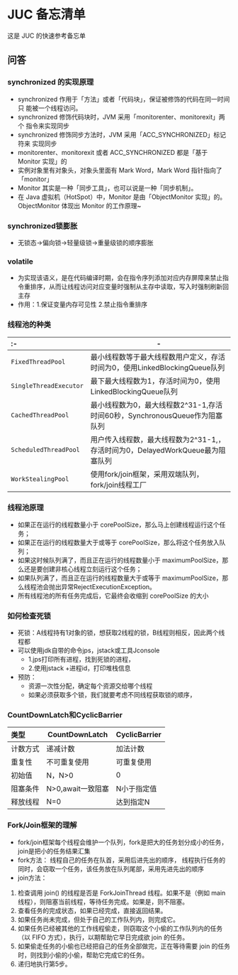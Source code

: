 JUC 备忘清单
===

这是 JUC 的快速参考备忘单

问答
----
<!--rehype:body-class=cols-3-->

### synchronized 的实现原理
<!--rehype:wrap-class=row-span-2-->
- synchronized 作用于「方法」或者「代码块」，保证被修饰的代码在同一时间只
能被一个线程访问。
- synchronized 修饰代码块时，JVM 采用「monitorenter、monitorexit」两个
指令来实现同步
- synchronized 修饰同步方法时，JVM 采用「ACC_SYNCHRONIZED」标记符来
实现同步
- monitorenter、monitorexit 或者 ACC_SYNCHRONIZED 都是「基于 Monitor
实现」的
- 实例对象里有对象头，对象头里面有 Mark Word，Mark Word 指针指向了
「monitor」
- Monitor 其实是一种「同步工具」，也可以说是一种「同步机制」。
- 在 Java 虚拟机（HotSpot）中，Monitor 是由「ObjectMonitor 实现」的。
ObjectMonitor 体现出 Monitor 的工作原理~

### synchronized锁膨胀

- 无锁态->偏向锁->轻量级锁->重量级锁的顺序膨胀

### volatile

- 为实现该语义，是在代码编译时期，会在指令序列添加对应内存屏障来禁止指令重排序，从而让线程访问对应变量时强制从主存中读取，写入时强制刷新回主存
- 作用：1.保证变量内存可见性 2.禁止指令重排序

### 线程池的种类
<!--rehype:wrap-class=col-span-2-->
:-|-
:-|-
`FixedThreadPool` |最小线程数等于最大线程数用户定义，存活时间为0，使用LinkedBlockingQueue队列
`SingleThreadExecutor` |最下最大线程数为1，存活时间为0，使用LinkedBlockingQueue队列
`CachedThreadPool` |最小线程数为0，最大线程数2^31-1,存活时间60秒，SynchronousQueue作为阻塞队列
`ScheduledThreadPool` |用户传入线程数，最大线程数为2^31-1,，存活时间为0，DelayedWorkQueue最为阻塞队列
`WorkStealingPool` |使用fork/join框架，采用双端队列，fork/join线程工厂

### 线程池原理

- 如果正在运行的线程数量小于 corePoolSize，那么马上创建线程运行这个任务；
- 如果正在运行的线程数量大于或等于 corePoolSize，那么将这个任务放入队列；
- 如果这时候队列满了，而且正在运行的线程数量小于 maximumPoolSize，那么还是要创建非核心线程立刻运行这个任务；
- 如果队列满了，而且正在运行的线程数量大于或等于 maximumPoolSize，那么线程池会抛出异常RejectExecutionException。
- 所有线程池的所有任务完成后，它最终会收缩到 corePoolSize 的大小

### 如何检查死锁

- 死锁：A线程持有1对象的锁，想获取2线程的锁，B线程则相反，因此两个线程都
- 可以使用jdk自带的命令jps，jstack或工具Jconsole
  - 1.jps打印所有进程，找到死锁的进程，
  - 2.使用jstack +进程id，打印堆栈信息
- 预防：
  - 资源一次性分配，确定每个资源交给哪个线程
  - 如果必须获取多个锁，我们就要考虑不同线程获取锁的顺序，

### CountDownLatch和CyclicBarrier

类型|CountDownLatch | CyclicBarrier
:-|-|-
计数方式|递减计数|加法计数
重复性 | 不可重复使用 |可重复使用
初始值 | N，N>0 |0
阻塞条件 | N>0,await一致阻塞 |N小于指定值
释放线程 | N=0 |达到指定N
<!--rehype:className=show-header-->

### Fork/Join框架的理解
<!--rehype:wrap-class=row-span-2-->
- fork/join框架每个线程会维护一个队列，fork是把大的任务划分成小的任务，join是把小的任务结果汇集
- fork方法：
  线程自己的任务在队首，采用后进先出的顺序，
  线程执行任务的同时，会窃取一个任务，该任务放在队列尾部，采用先进先出的顺序
- join方法：

1. 检查调用 join() 的线程是否是 ForkJoinThread 线程。如果不是（例如 main 线程），则阻塞当前线程，等待任务完成。如果是，则不阻塞。
2. 查看任务的完成状态，如果已经完成，直接返回结果。
3. 如果任务尚未完成，但处于自己的工作队列内，则完成它。
4. 如果任务已经被其他的工作线程偷走，则窃取这个小偷的工作队列内的任务（以 FIFO 方式），执行，以期帮助它早日完成欲 join 的任务。
5. 如果偷走任务的小偷也已经把自己的任务全部做完，正在等待需要 join 的任务时，则找到小偷的小偷，帮助它完成它的任务。
6. 递归地执行第5步。
